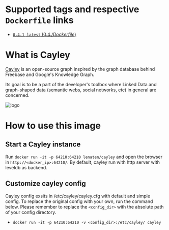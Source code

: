 # Supported tags and respective `Dockerfile` links
-	[`0.4.1`, `latest` (0.4.*/Dockerfile*)](https://github.com/lenaten/cayley/blob/master/Dockerfile)

# What is Cayley

[Cayley](https://github.com/google/cayley) is an open-source graph inspired by the graph database behind Freebase and Google's Knowledge Graph.

Its goal is to be a part of the developer's toolbox where Linked Data and graph-shaped data (semantic webs, social networks, etc) in general are concerned.

![logo](https://raw.githubusercontent.com/google/cayley/master/static/branding/cayley_side.png?raw=true)

# How to use this image

## Start a Cayley instance
Run `docker run -it -p 64210:64210 lenaten/cayley` and open the browser in `http://<docker_ip>:64210/`.
By default, cayley run with http server with leveldb as backend.

## Customize cayley config
Cayley config exsits in /etc/cayley/cayley.cfg with default and simple config. To replace the original config with your own, run the command below. Please remember to replace the `<config_dir>` with the absolute path of your config directory. 
- `docker run -it -p 64210:64210 -v <config_dir>:/etc/cayley/ cayley`
